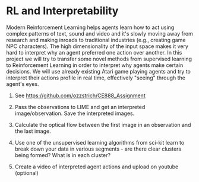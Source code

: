 # RL and Interpretability

Modern Reinforcement Learning helps agents learn how to act using complex patterns of text, sound and video and it's slowly moving away from research and making inroads to traditional industries (e.g., creating game NPC characters). The high dimensionality of the input space makes it very hard to interpret why an agent preferred one action over another. In this project we will try to transfer some novel methods from supervised learning to Reinforcement Learning in order to interpret why agents make certain decisions. We will use already existing Atari game playing agents and try to interpret their actions profile in real time, effectively "seeing" through the agent's eyes.

1. See https://github.com/ozzstrich/CE888_Assignment

2. Pass the observations to LIME and get an interpreted image/observation. Save the interpreted images.

3. Calculate the optical flow between the first image in an observation and the last image.

4. Use one of the unsupervised learning algorithms from sci-kit learn to break down your data in various segments - are there clear clusters being formed? What is in each cluster?

5. Create a video of interpreted agent actions and upload on youtube (optional)
